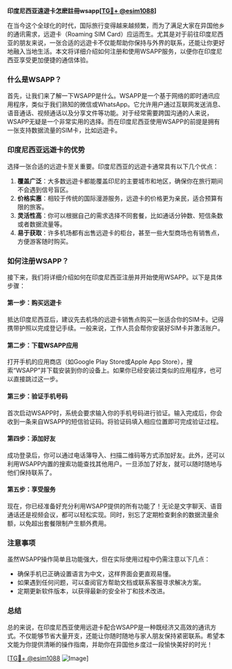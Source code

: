 **印度尼西亚遠遊卡怎麽註冊wsapp[[TG💪+ @esim1088](https://t.me/s/esim1088)]**

在当今这个全球化的时代，国际旅行变得越来越频繁，而为了满足大家在异国他乡的通讯需求，远遊卡（Roaming SIM Card）应运而生。尤其是对于前往印度尼西亚的朋友来说，一张合适的远遊卡不仅能帮助你保持与外界的联系，还能让你更好地融入当地生活。本文将详细介绍如何注册和使用WSAPP服务，以便你在印度尼西亚享受更加便捷的通信体验。

### 什么是WSAPP？

首先，让我们来了解一下WSAPP是什么。WSAPP是一个基于网络的即时通讯应用程序，类似于我们熟知的微信或WhatsApp。它允许用户通过互联网发送消息、语音通话、视频通话以及分享文件等功能。对于经常需要跨国沟通的人来说，WSAPP无疑是一个非常实用的选择。而在印度尼西亚使用WSAPP的前提是拥有一张支持数据流量的SIM卡，比如远遊卡。

### 印度尼西亚远遊卡的优势

选择一张合适的远遊卡至关重要。印度尼西亚的远遊卡通常具有以下几个优点：

1. **覆盖广泛**：大多数远遊卡都能覆盖印尼的主要城市和地区，确保你在旅行期间不会遇到信号盲区。
2. **价格实惠**：相较于传统的国际漫游服务，远遊卡的价格更为亲民，适合预算有限的旅客。
3. **灵活性高**：你可以根据自己的需求选择不同套餐，比如通话分钟数、短信条数或者数据流量等。
4. **易于获取**：许多机场都有出售远遊卡的柜台，甚至一些大型商场也有销售点，方便游客随时购买。

### 如何注册WSAPP？

接下来，我们将详细介绍如何在印度尼西亚注册并开始使用WSAPP。以下是具体步骤：

#### 第一步：购买远遊卡
抵达印度尼西亚后，建议先去机场的远遊卡销售点购买一张适合你的SIM卡。记得携带护照以完成登记手续。一般来说，工作人员会帮你安装好SIM卡并激活账户。

#### 第二步：下载WSAPP应用
打开手机的应用商店（如Google Play Store或Apple App Store），搜索“WSAPP”并下载安装到你的设备上。如果你已经安装过类似的应用程序，也可以直接跳过这一步。

#### 第三步：验证手机号码
首次启动WSAPP时，系统会要求输入你的手机号码进行验证。输入完成后，你会收到一条来自WSAPP的短信验证码。将验证码填入相应位置即可完成验证过程。

#### 第四步：添加好友
成功登录后，你可以通过电话簿导入、扫描二维码等方式添加好友。此外，还可以利用WSAPP内置的搜索功能查找其他用户。一旦添加了好友，就可以随时随地与他们保持联系了。

#### 第五步：享受服务
现在，你已经准备好充分利用WSAPP提供的所有功能了！无论是文字聊天、语音通话还是视频会议，都可以轻松实现。同时，别忘了定期检查剩余的数据流量余额，以免超出套餐限制产生额外费用。

### 注意事项

虽然WSAPP操作简单且功能强大，但在实际使用过程中仍需注意以下几点：

- 确保手机已正确设置语言为中文，这样界面会更直观易懂。
- 如果遇到任何问题，可以查阅官方帮助文档或联系客服寻求解决方案。
- 定期更新软件版本，以获得最新的安全补丁和技术改进。

### 总结

总的来说，在印度尼西亚使用远遊卡配合WSAPP是一种既经济又高效的通讯方式。不仅能够节省大量开支，还能让你随时随地与家人朋友保持紧密联系。希望本文能为你提供清晰的操作指南，并助你在异国他乡度过一段愉快美好的时光！

[[TG💪+ @esim1088](https://t.me/s/esim1088) ![Image](https://i.postimg.cc/4NQfJmqS/Snipaste-2025-05-13-00-14-12.png)]